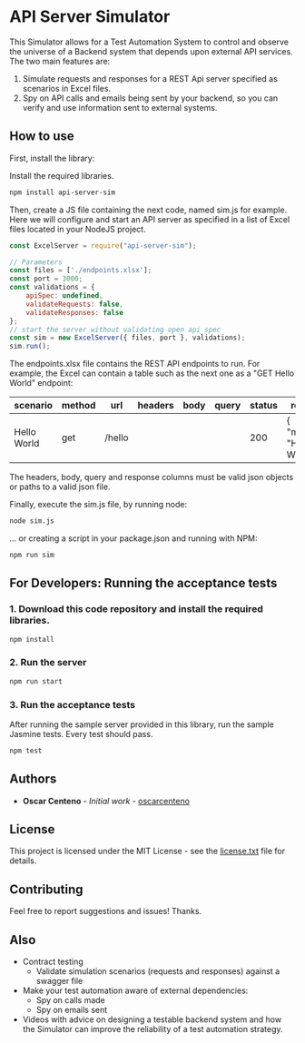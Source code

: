 # API Server Simulator

This Simulator allows for a Test Automation System to control and observe the universe of a Backend system that depends upon external API services. The two main features are:

1. Simulate requests and responses for a REST Api server specified as scenarios in Excel files.
2. Spy on API calls and emails being sent by your backend, so you can verify and use information sent to external systems.

## How to use

First, install the library:

Install the required libraries.

```sh
npm install api-server-sim
```

Then, create a JS file containing the next code, named sim.js for example. Here we will configure and start an API server as specified in a list of Excel files located in your NodeJS project.

```js
const ExcelServer = require("api-server-sim");

// Parameters
const files = ['./endpoints.xlsx'];
const port = 3000;
const validations = {
    apiSpec: undefined,
    validateRequests: false,
    validateResponses: false
};
// start the server without validating open api spec
const sim = new ExcelServer({ files, port }, validations);
sim.run();
```

The endpoints.xlsx file contains the REST API endpoints to run. For example, the Excel can contain a table such as the next one as a "GET Hello World" endpoint:

| scenario| method | url | headers| body | query | status | response |
| ------- | ------ | ----| ------ | ---- | ----- | ------ | -------- |
|Hello World | get | /hello | | | | 200 | { "message": "Hello World" }- |

The headers, body, query and response columns must be valid json objects or paths to a valid json file.

Finally, execute the sim.js file, by running node:

```sh
node sim.js
```

... or creating a script in your package.json and running with NPM:

```sh
npm run sim
```

## For Developers: Running the acceptance tests

### 1. Download this code repository and install the required libraries.

```sh
npm install
```

### 2. Run the server

```sh
npm run start
```

### 3. Run the acceptance tests

After running the sample server provided in this library, run the sample Jasmine tests. Every test should pass.

```sh
npm test
```

## Authors

* **Oscar Centeno** - *Initial work* - [oscarcenteno](https://github.com/oscarcenteno)

## License

This project is licensed under the MIT License - see the [license.txt](license.txt) file for details.

## Contributing

Feel free to report suggestions and issues! Thanks.

## Also

* Contract testing
  * Validate simulation scenarios (requests and responses) against a swagger file
* Make your test automation aware of external dependencies:
  * Spy on calls made
  * Spy on emails sent
* Videos with advice on designing a testable backend system and how the Simulator can improve the reliability of a test automation strategy.
